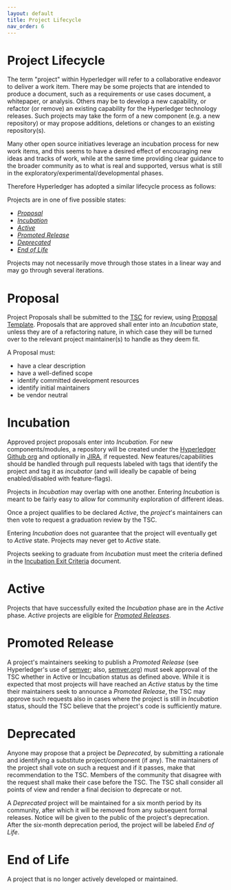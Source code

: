 ```yaml
---
layout: default
title: Project Lifecycle
nav_order: 6
---
```

[//]: # (SPDX-License-Identifier: CC-BY-4.0)

# Project Lifecycle

The term "project" within Hyperledger will refer to a
collaborative endeavor to deliver a work item.
There may be some projects that are intended to produce a document, such
as a requirements or use cases document, a whitepaper, or analysis.
Others may be to develop a new capability, or refactor (or remove) an
existing capability for the Hyperledger technology releases. Such
projects may take the form of a new component (e.g. a new repository) or
may propose additions, deletions or changes to an existing
repository(s).

Many other open source initiatives leverage an incubation process for
new work items, and this seems to have a desired effect of encouraging
new ideas and tracks of work, while at the same time providing clear
guidance to the broader community as to what is real and supported,
versus what is still in the exploratory/experimental/developmental
phases.

Therefore Hyperledger has adopted a similar lifecycle process as
follows:

Projects are in one of five possible states:

-   [*Proposal*](#proposal)
-   [*Incubation*](#incubation)
-   [*Active*](#active)
-   [*Promoted Release*](#promoted-release)
-   [*Deprecated*](#deprecated)
-   [*End of Life*](#end-of-life)

Projects may not necessarily move through those states in a linear way
and may go through several iterations.

# Proposal

Project Proposals shall be submitted to the [TSC](https://www.hyperledger.org/about/leadership)
for review, using [Proposal Template](https://hyperledger.github.io/hyperledger-hip/).
Proposals that are approved shall enter into an *Incubation* state, unless
they are of a refactoring nature, in which case they will be turned over
to the relevant project maintainer(s) to handle as they deem fit.

A Proposal must:

-   have a clear description
-   have a well-defined scope
-   identify committed development resources
-   identify initial maintainers
-   be vendor neutral

# Incubation

Approved project proposals enter into *Incubation*. For new
components/modules, a repository will be created under the
[Hyperledger Github org](https://github.com/hyperledger)
and optionally in [JIRA](https://jira.hyperledger.org), if requested. New
features/capabilities should be handled through pull requests labeled
with tags that identify the project and tag it as
*incubator* (and will ideally be capable of being enabled/disabled with feature-flags).

Projects in *Incubation* may overlap with one another.
Entering *Incubation* is meant to be fairly easy to allow for
community exploration of different ideas.

Once a project qualifies to be declared *Active*, the
*project*\'s maintainers can then vote to request a graduation
review by the TSC.

Entering *Incubation* does not guarantee that the project will
eventually get to *Active* state. Projects may never get
to *Active* state.

Projects seeking to graduate from *Incubation* must meet
the criteria defined in the 
[Incubation Exit Criteria](./project-incubation-exit.md) document.

# Active

Projects that have successfully exited the *Incubation* phase
are in the *Active* phase. *Active* projects are eligible
for [*Promoted Releases*](#promoted-release).

# Promoted Release

A project\'s maintainers seeking to publish a *Promoted
Release* (see Hyperledger\'s use of [semver](./release-taxonomy.md#1);
also, [semver.org](https://semver.org)) must seek approval of the TSC
whether in Active or Incubation status as defined above. While it is
expected that most projects will have reached an *Active* status by
the time their maintainers seek to announce a *Promoted Release*, the
TSC may approve such requests also in cases where the project is still
in *Incubation* status, should the TSC believe that the project\'s code is
sufficiently mature.

# Deprecated

Anyone may propose that a project be *Deprecated*, by submitting a
rationale and identifying a substitute project/component (if any). The
maintainers of the project shall vote on such a request and if it
passes, make that recommendation to the TSC. Members of the community
that disagree with the request shall make their case before the TSC. The
TSC shall consider all points of view and render a final decision to
deprecate or not.

A *Deprecated* project will be maintained for a six month
period by its community, after which it will be removed from any
subsequent formal releases. Notice will be given to the public of the
project\'s deprecation. After the six-month deprecation
period, the project will be labeled *End of Life*.

# End of Life

A project that is no longer actively developed or maintained.
